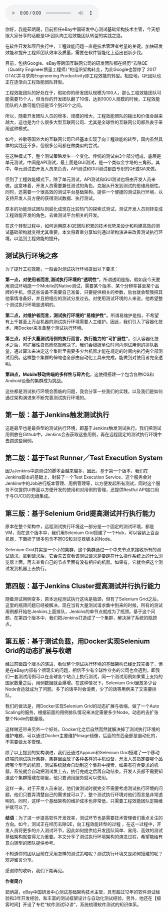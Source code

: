 <audio title="第69讲 _ 茹炳晟：QE团队向工程效能团队转型的实践之路" src="https://static001.geekbang.org/resource/audio/71/a6/7131aa5ce77b1f41532be1585a3453a6.mp3" controls="controls"></audio> 
<p>你好，我是茹炳晟，目前担任eBay中国研发中心测试基础架构技术主管，今天想跟大家分享的话题是QE团队向工程效能团队转型的实践之路。</p><p>在软件开发和项目执行中，工程效能问题一直是技术管理者考量的关键。加快研发效能和提升工程师团队效率及质量，需要在软件智能化上迈出创新步伐。</p><p>目前，包括Google、eBay等跨国互联网公司的研发团队都在经历“去除QE（Quality Engineer质量工程师）”的组织架构转变，为此Google也暂停了 2017 GTAC并寻求向Engineering Productivity即工程效能的转型。相应地，QE团队也正在逐渐向工程效能团队转型。</p><p>工程效能团队的好处在于，假如你的研发团队规模为100人，那么工程效能团队可能需要15个人，但当你的开发团队翻了10倍，达到1000人规模的时候，工程效能团队的人数可能仍旧是15个到20个之间。</p><p>所以，随着开发团队人员的增多、规模的增大，工程效能团队的输出和价值会越来越大，这也是为什么很多大型互联网公司、尤其是全球性的互联网公司都热衷于采用这种模式。</p><p>如今，谷歌等国外大的互联网公司已经基本实现了向工程效能的转型，国内虽然具体的实践还不多，但很多公司都在做类似的尝试。</p><!-- [[[read_end]]] --><p>在这种模式下，整个测试策略发生一个变化。传统的测试由3个部分组成，底层是单元测试，中间是API测试，最上面是GUI测试，是一个类似金字塔的三角形。其中，单元测试由开发人员来负责，API测试和GUI测试都由专职的QE或QA来做。</p><p>但到了工程效能模式下，除了单元测试，API测试和GUI测试也将由开发人员来做。这意味着，开发人员需要兼任测试的角色，克服从开发到测试的思维局限性。同时，还需要一个很高效的测试平台基础架构，提供一个便捷的测试执行环境，以支持开发人员方便的获得测试数据、执行测试。</p><p>原本的功能测试团队则蜕化成现在比较热门的探索式测试，测试开发人员则转变成工程效能开发的角色，去做测试平台相关的开发。</p><p>在这个转型过程中，如何运用原本QE团队积累的技术优势来设计和构建高效的测试基础架构就变得尤其重要，本文将着重分享如何通过架构演进来改善测试执行环境，以达到工程效能的提升。</p><h2>测试执行环境之疼</h2><p>为了提升工程效能，一般会对测试执行环境提出以下要求：</p><p><strong>第一点，对使用者而言,测试执行环境的“透明性”</strong>。所谓透明是指，假如我今天要用测试环境跑一个Mobile的Native测试，需要某个版本、某个分辨率甚至某个品牌的手机，但这些设备不需要自己准备，只要提供相关的参数，后台就会帮我把其他事情准备好，并且把相应的测试分发过去。对使用测试环境的人来说，他希望整个测试执行环境是透明的。</p><p><strong>第二点，对维护者而言，测试执行环境的“易维护性”</strong>。所谓易维护是指，不希望有上千甚至上万台机器的测试执行环境需要人工维护。因此，我们引入了容器化技术，用Docker来准备整个测试执行环境。</p><p><strong>第三点，对于大量测试用例的执行而言，执行能力的“可扩展性”</strong>。引入容器化技术之后，可扩展性自然而然就解决了。我们会根据单位时间内测试用例的排队数量，通过算法来决定这个集群里需要多少台机器才能在规定的时间内执行完全部测试用例。这样整个集群的伸缩也全部由自动化工具来完成，能做到对使用者完全透明。</p><p><strong>第四点，Mobile移动终端的多样性与碎片化</strong>，这使得搭建一个包含各种iOS和Android设备的集群成为挑战。</p><p>这些都是测试执行环境会面临的问题，我会分享一些我们的实践，以及我们是如何通过架构演进来不断完善测试执行环境的。</p><h2>第一版：基于Jenkins触发测试执行</h2><p>这是最早也是最典型的测试执行环境，即基于Jenkins触发测试执行。我们把测试用例放在Github中，Jenkins会去获取这些用例，再在远程固定的测试执行环境中去跑这些用例。</p><h2>第二版：基于Test Runner／Test Execution System</h2><p>因为Jenkins中跑测试的脚本会越来越多，因此，基于第一个版本，我们在Jenkins脚本的基础上，封装了一个Test Execution Service，这个服务会对Jenkins中的Job进行版本管理、用例管理等，以方便发起所有测试，同时这个服务不仅提供UI界面以方便开发的使用和对用例的管理，还提供Restful API接口用于与CI/CD的无缝集成。</p><h2>第三版：基于Selenium Grid提高测试并行执行能力</h2><p>原本在整个架构中，远程测试执行环境这一部分是一个固定的测试环境，都是VM，而在这个版本中，我们用Selenium Grid搭建了一个Hub，可以容纳上百台机器，下面挂了很多包含不同OS和浏览器版本的Node。</p><p>Selenium Grid其实是一个小的集群，这个集群通过一个中央节点来接收所有的测试请求。拿到请求后，它会先去查看该测试请求是要跑在什么操作系统上的什么浏览器上面，再去查看自己的节点里面有没有相应的机器。如果有，它就会把这个测试发到机器上去执行。</p><h2>第四版：基于Jenkins Cluster提高测试并行执行能力</h2><p>随着测试用例变多，原本远程测试执行这块是瓶颈，但有了Selenium Grid之后，这里的瓶颈问题已经被解决，现在当有大量测试请求集中到来的时候，所有的测试用例都开始在Jenkins上面排队，Jenkins的单节点就成为了瓶颈。基于这个问题，在第四个版本中，我们把Jenkins打造成了一个集群，解决掉了系统的瓶颈点。</p><h2>第五版：基于测试负载，用Docker实现Selenium Grid的动态扩展与收缩</h2><p>经过前面四个版本的演进，看似整个测试执行环境的基础架构已经比较完善了，但是在eBay内部有个很现实的问题，相信不少有全球性业务的公司也会遇到，即我们一套测试用例可以在全球各个站点上执行测试，同一个测试用例如果乘上支持的国家数量之后，用例数据就会爆增。在这种情况下，Selenium Grid里放多少台Node合适就成为了问题。多了的话平时会浪费，少了的话等用例来了又需要排队。</p><p>我们的做法是，用Docker实现Selenium Grid的动态扩展与收缩，做了一个Auto Scaling的服务，根据前面的用例排队情况来决定需要多少Node，动态的去扩张整个Node的数量级。</p><p>这样做还带来另外一个好处，Docker化之后自然而然就解决掉了测试执行环境的维护难题，可以通过Docker主要维护Image镜像，后面的东西全部是自动化的，不需要做太多管理。</p><p>除了以上提到的架构演进，我们还通过Appium和Selenium Grid搭建了一个移动终端的测试执行集群，集群里面放了各种各样的手机设备，开发人员指定要哪个品牌哪个型号的机器，测试系统就会自动到这个集群中搜索，如果有符合要求的机器，系统就会自动把测试发上去，执行完成之后再自动结束。开发人员都不需要知道这个集群搭建在哪里，他只要调用服务就可以使用。</p><p>这样一来，对于开发人员来说，他们做测试时就完全不需要考虑测试执行环境的问题，他们只要弄清楚自己的需求就可以了，整个测试执行环境对他们而言是非常透明的。同时，这样一个基础架构的维护成本也非常低，只需要工程效能团队定期维护就可以了。</p><p><strong>结语</strong>：为了进一步提高软件开发效率，测试环节也是需要技术管理者们重点关注的方向。如今，测试正在经历去除QE，向工程效能转型的过程 ，在这一过程中，开发人员将更多的介入测试环节，因此如何提供给开发团队简单、易用、高效的测试基础架构就变得尤为重要。本文分享了测试执行环境架构的演进过程，希望能给有意向转型的团队提供参考。</p><p>不知道你的团队目前在采用怎样的测试策略呢？测试执行环境又是如何搭建的呢？欢迎留言分享。</p><p>感谢你的收听，我们下期再见。</p><p><strong>作者简介</strong></p><p>茹炳晟，eBay中国研发中心测试基础架构技术主管，具有超过12年的软件测试经验和3年开发经验，和丰富的测试框架设计与自动化测试经验。另外，他还在【极客时间】开设了专栏“软件测试52讲”，系统梳理软件测试的知识体系。</p><p></p>